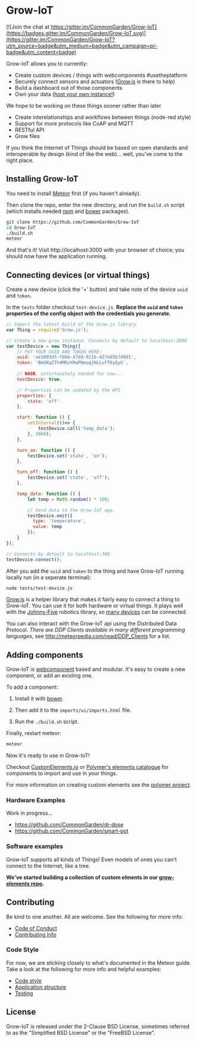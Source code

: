 # Grow-IoT

[![Join the chat at https://gitter.im/CommonGarden/Grow-IoT](https://badges.gitter.im/CommonGarden/Grow-IoT.svg)](https://gitter.im/CommonGarden/Grow-IoT?utm_source=badge&utm_medium=badge&utm_campaign=pr-badge&utm_content=badge)

Grow-IoT allows you to currently:
* Create custom devices / things with webcomponents #usetheplatform
* Securely connect sensors and actuators ([Grow.js](https://github.com/CommonGarden/Grow.js) is there to help)
* Build a dashboard out of those components
* Own your data ([host your own instance!](https://github.com/CommonGarden/Grow-IoT/wiki/Cloud-setup))

We hope to be working on these things sooner rather than later
* Create interelationships and workflows between things (node-red style)
* Support for more protocols like CoAP and MQTT
* RESTful API
* Grow files

If you think the Internet of Things should be based on open standards and interoperable by design (kind of like the web)... well, you've come to the right place.

## Installing Grow-IoT

You need to install [Meteor](https://www.meteor.com/) first (if you haven't already).

Then clone the repo, enter the new directory, and run the `build.sh` script (which installs needed [npm](https://www.npmjs.com/) and [bower](https://bower.io/) packages).

```bash
git clone https://github.com/CommonGarden/Grow-IoT
cd Grow-IoT
./build.sh
meteor
```

And that's it! Visit http://localhost:3000 with your browser of choice; you should now have the application running.

## Connecting devices (or virtual things)
Create a new device (click the '+' button) and take note of the device `uuid` and `token`.

In the `tests` folder checkout `test-device.js`. **Replace the `uuid` and `token` properties of the config object with the credentials you generate.**

```javascript
// Import the latest build of the Grow.js library
var Thing = require('Grow.js');

// Create a new grow instance. Connects by default to localhost:3000
var testDevice = new Thing({
    // PUT YOUR UUID AND TOKEN HERE:
    uuid: 'ae3093d5-f6bb-47dd-911b-427e85b7d991',
    token: 'BmGKqZTh4MRzXMwPNeoqjNLLvFT6yQyG',
    
    // HACK, unfortunately needed for now...
    testDevice: true,

    // Properties can be updated by the API
    properties: {
        state: 'off'
    },

    start: function () {
        setInterval(()=> {
            testDevice.call('temp_data');
        }, 3000);
    },

    turn_on: function () {
        testDevice.set('state', 'on');
    },

    turn_off: function () {
        testDevice.set('state', 'off');
    },

    temp_data: function () {
        let temp = Math.random() * 100;

        // Send data to the Grow-IoT app.
        testDevice.emit({
          type: 'temperature',
          value: temp
        });
    }
});

// Connects by default to localhost:300
testDevice.connect();

```

After you add the `uuid` and `token` to the thing and have Grow-IoT running locally run (in a seperate terminal):

```bash
node tests/test-device.js
```

[Grow.js](https://github.com/CommonGarden/Grow.js) is a helper library that makes it fairly easy to connect a thing to Grow-IoT. You can use it for both hardware or virtual things. It plays well with the [Johnny-Five](http://johnny-five.io/) robotics library, so [many devices](http://johnny-five.io/#platform-support) can be connected.

You can also interact with the Grow-IoT api using the Distributed Data Protocol. *There are DDP Clients available in many different programming languages*, see http://meteorpedia.com/read/DDP_Clients for a list.

## Adding components

Grow-IoT is [webcomponent](http://webcomponents.org/) based and modular. It's easy to create a new component, or add an existing one.

To add a component:

1. Install it with [bower](https://bower.io/).

2. Then add it to the `imports/ui/imports.html` file.

3. Run the `./build.sh` script.

Finally, restart meteor:

```bash
meteor
```

Now it's ready to use in Grow-IoT!

Checkout [CustomElements.io](https://customelements.io/) or [Polymer's elements catalogue](https://elements.polymer-project.org/) for components to import and use in your things.

For more information on creating custom elements see the [polymer project](https://www.polymer-project.org/1.0/).

### Hardware Examples
Work in progress...
* https://github.com/CommonGarden/dr-dose
* https://github.com/CommonGarden/smart-pot

### Software examples
Grow-IoT supports all kinds of Things! Even models of ones you can't connect to the Internet, like a tree.

**We've started building a collection of custom elments in our [grow-elements repo](https://github.com/CommonGarden/grow-elements).**

## Contributing
Be kind to one another. All are welcome. See the following for more info:

* [Code of Conduct](https://github.com/CommonGarden/Organization/blob/master/code-of-conduct.md)
* [Contributing Info](https://github.com/CommonGarden/Organization/blob/master/contributing.md)

### Code Style
For now, we are sticking closely to what's documented in the Meteor guide. Take a look at the following for more info and helpful examples:

* [Code style](https://guide.meteor.com/code-style.html)
* [Application structure](https://guide.meteor.com/structure.html)
* [Testing](https://guide.meteor.com/testing.html)

## License
Grow-IoT is released under the 2-Clause BSD License, sometimes referred to as the "Simplified BSD License" or the "FreeBSD License". 
